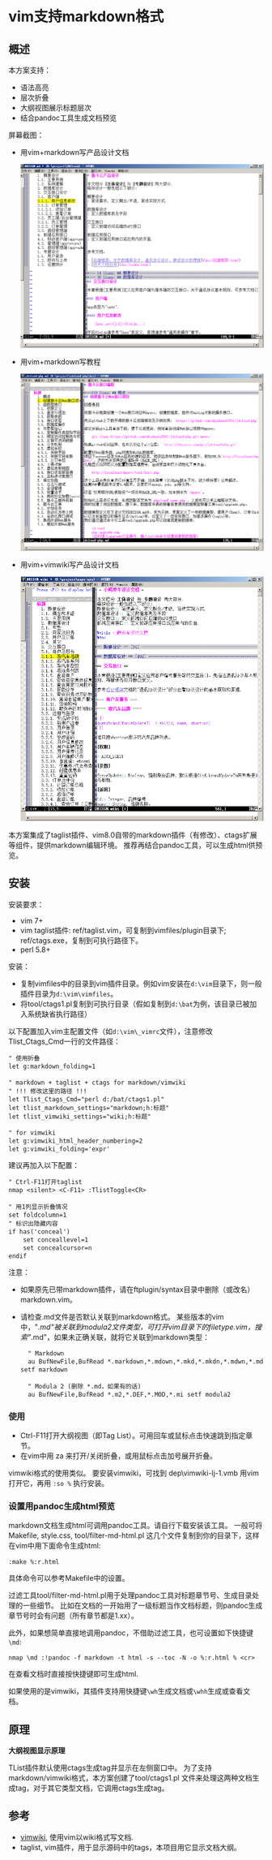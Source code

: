 # vim支持markdown格式

## 概述

本方案支持：

- 语法高亮
- 层次折叠
- 大纲视图展示标题层次
- 结合pandoc工具生成文档预览

屏幕截图：

- 用vim+markdown写产品设计文档

	![](screen1.png)

- 用vim+markdown写教程

	![](screen2.png)

- 用vim+vimwiki写产品设计文档

	![](screen3.png)

本方案集成了taglist插件、vim8.0自带的markdown插件（有修改）、ctags扩展等组件，提供markdown编辑环境。
推荐再结合pandoc工具，可以生成html供预览。

## 安装

安装要求：

- vim 7+
- vim taglist插件: ref/taglist.vim，可复制到vimfiles/plugin目录下; ref/ctags.exe，复制到可执行路径下。
- perl 5.8+

安装：

- 复制vimfiles中的目录到vim插件目录。例如vim安装在`d:\vim`目录下，则一般插件目录为`d:\vim\vimfiles`。
- 将tool/ctags1.pl复制到可执行目录（假如复制到`d:\bat`为例，该目录已被加入系统缺省执行路径）

以下配置加入vim主配置文件（如`d:\vim\_vimrc`文件），注意修改 Tlist_Ctags_Cmd一行的文件路径：

	" 使用折叠
	let g:markdown_folding=1

	" markdown + taglist + ctags for markdown/vimwiki
	" !!! 修改这里的路径 !!!
	let Tlist_Ctags_Cmd="perl d:/bat/ctags1.pl"
	let tlist_markdown_settings="markdown;h:标题"
	let tlist_vimwiki_settings="wiki;h:标题"

	" for vimwiki
	let g:vimwiki_html_header_numbering=2
	let g:vimwiki_folding='expr'

建议再加入以下配置：

	" Ctrl-F11打开taglist
	nmap <silent> <C-F11> :TlistToggle<CR>

	" 用1列显示折叠情况
	set foldcolumn=1
	" 标识出隐藏内容
	if has('conceal')
		set conceallevel=1
		set concealcursor=n
	endif

注意：

- 如果原先已带markdown插件，请在ftplugin/syntax目录中删除（或改名）markdown.vim。

- 请检查.md文件是否默认关联到markdown格式。
 某些版本的vim中，"*.md"被关联到modula2文件类型，可打开vim目录下的filetype.vim，搜索"*.md"，如果未正确关联，就将它关联到markdown类型：

		" Markdown
		au BufNewFile,BufRead *.markdown,*.mdown,*.mkd,*.mkdn,*.mdwn,*.md setf markdown

		" Modula 2 (删除 *.md，如果有的话)
		au BufNewFile,BufRead *.m2,*.DEF,*.MOD,*.mi setf modula2

### 使用

- Ctrl-F11打开大纲视图（即Tag List）。可用回车或鼠标点击快速跳到指定章节。
- 在vim中用 za 来打开/关闭折叠，或用鼠标点击加号展开折叠。

vimwiki格式的使用类似。
要安装vimwiki，可找到 dep\vimwiki-lj-1.vmb 用vim打开它，再用 `:so %` 执行安装。

### 设置用pandoc生成html预览

markdown文档生成html可调用pandoc工具。请自行下载安装该工具。
一般可将 Makefile, style.css, tool/filter-md-html.pl 这几个文件复制到你的目录下，这样在vim中用下面命令生成html:

	:make %:r.html

具体命令可以参考Makefile中的设置。

过滤工具tool/filter-md-html.pl用于处理pandoc工具对标题章节号、生成目录处理的一些细节。
比如在文档的一开始用了一级标题当作文档标题，则pandoc生成章节号时会有问题（所有章节都是1.xx）。

此外，如果想简单直接地调用pandoc，不借助过滤工具，也可设置如下快捷键`\md`:

	nmap \md :!pandoc -f markdown -t html -s --toc -N -o %:r.html % <cr>

在查看文档时直接按快捷键即可生成html.

如果使用的是vimwiki，其插件支持用快捷键`\wh`生成文档或`\whh`生成或查看文档。

## 原理

**大纲视图显示原理**

TList插件默认使用ctags生成tag并显示在左侧窗口中。
为了支持markdown/vimwiki格式，本方案创建了tool/ctags1.pl 文件来处理这两种文档生成tag，对于其它类型文档，它调用ctags生成tag。

## 参考

- [vimwiki](https://github.com/skyshore2001/vimwiki-lj.git), 使用vim以wiki格式写文档.
- taglist, vim插件，用于显示源码中的tags，本项目用它显示文档大纲。
